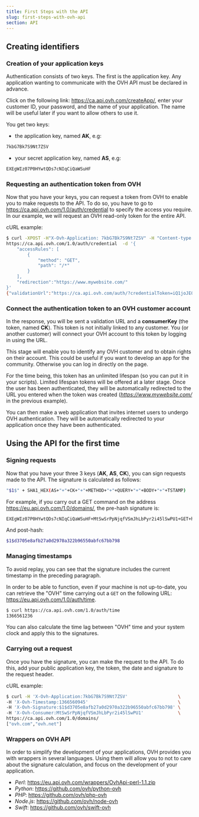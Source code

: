 ```yaml
---
title: First Steps with the API
slug: first-steps-with-ovh-api
section: API
---
```


## Creating identifiers


### Creation of your application keys

Authentication consists of two keys. The first is the application key. Any application wanting to communicate with the OVH API must be declared in advance.

Click on the following link: <https://ca.api.ovh.com/createApp/>, enter your customer ID, your password, and the name of your application. The name will be useful later if you want to allow others to use it.

You get two keys:

- the application key, named **AK**, e.g:

```sh
7kbG7Bk7S9Nt7ZSV
```

- your secret application key, named **AS**, e.g:

```sh
EXEgWIz07P0HYwtQDs7cNIqCiQaWSuHF
```

### Requesting an authentication token from OVH

Now that you have your keys, you can request a token from OVH to enable you to make requests to the API. To do so, you have to go to <https://ca.api.ovh.com/1.0/auth/credential> to specify the access you require.
In our example, we will request an OVH read-only token for the entire API.

cURL example:

```sh
$ curl -XPOST -H"X-Ovh-Application: 7kbG7Bk7S9Nt7ZSV" -H "Content-type: application/json" \
https://ca.api.ovh.com/1.0/auth/credential  -d '{
    "accessRules": [
        {
            "method": "GET",
            "path": "/*"
        }
    ],
    "redirection":"https://www.mywebsite.com/"
}'
{"validationUrl":"https://ca.api.ovh.com/auth/?credentialToken=iQ1joJE0OmSPlUAoSw1IvAPWDeaD87ZM64HEDvYq77IKIxr4bIu6fU8OtrPQEeRh","consumerKey":"MtSwSrPpNjqfVSmJhLbPyr2i45lSwPU1","state":"pendingValidation"}
```

### Connect the authentication token to an OVH customer account

In the response, you will be sent a validation URL and a **consumerKey** (the token, named **CK**). This token is not initially linked to any customer. You (or another customer) will connect your OVH account to this token by logging in using the URL.

This stage will enable you to identify any OVH customer and to obtain rights on their account. This could be useful if you want to develop an app for the community. Otherwise you can log in directly on the page.

For the time being, this token has an unlimited lifespan (so you can put it in your scripts). Limited lifespan tokens will be offered at a later stage.
Once the user has been authenticated, they will be automatically redirected to the URL you entered when the token was created (*https://www.mywebsite.com/* in the previous example).

You can then make a web application that invites internet users to undergo OVH authentication. They will be automatically redirected to your application once they have been authenticated.


## Using the API for the first time

### Signing requests

Now that you have your three 3 keys (**AK**, **AS**, **CK**), you can sign requests made to the API. The signature is calculated as follows:

```sh
"$1$" + SHA1_HEX(AS+"+"+CK+"+"+METHOD+"+"+QUERY+"+"+BODY+"+"+TSTAMP)
```

For example, if you carry out a GET command on the address https://eu.api.ovh.com/1.0/domains/, the pre-hash signature is:

```sh
EXEgWIz07P0HYwtQDs7cNIqCiQaWSuHF+MtSwSrPpNjqfVSmJhLbPyr2i45lSwPU1+GET+https://eu.api.ovh.com/1.0/domains/++1366560945
```

And post-hash:

```sh
$1$d3705e8afb27a0d2970a322b96550abfc67bb798
```

### Managing timestamps

To avoid replay, you can see that the signature includes the current timestamp in the preceding paragraph.

In order to be able to function, even if your machine is not up-to-date, you can retrieve the "OVH" time carrying out a `GET` on the following URL: <https://eu.api.ovh.com/1.0/auth/time>.

```sh
$ curl https://ca.api.ovh.com/1.0/auth/time
1366561236
```

You can also calculate the time lag between "OVH" time and your system clock and apply this to the signatures.


### Carrying out a request

Once you have the signature, you can make the request to the API. To do this, add your public application key, the token, the date and signature to the request header.

cURL example:

```sh
$ curl -H 'X-Ovh-Application:7kbG7Bk7S9Nt7ZSV'                   \
-H 'X-Ovh-Timestamp:1366560945'                                  \
-H 'X-Ovh-Signature:$1$d3705e8afb27a0d2970a322b96550abfc67bb798' \
-H 'X-Ovh-Consumer:MtSwSrPpNjqfVSmJhLbPyr2i45lSwPU1'             \
https://ca.api.ovh.com/1.0/domains/
["ovh.com","ovh.net"]
```

### Wrappers on OVH API

In order to simplify the development of your applications, OVH provides you with wrappers in several languages. Using them will allow you to not to care about the signature calculation, and focus on the development of your application.

- *Perl*: <https://eu.api.ovh.com/wrappers/OvhApi-perl-1.1.zip>
- *Python*: <https://github.com/ovh/python-ovh>
- *PHP*: <https://github.com/ovh/php-ovh>
- *Node.js*: <https://github.com/ovh/node-ovh>
- *Swift*: <https://github.com/ovh/swift-ovh>
